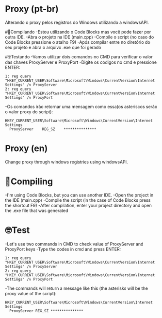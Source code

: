 # Proxy (pt-br)
  Alterando o proxy pelos registros do Windows utilizando a windowsAPI.

#🔨Compilando
  -Estou utilizando o Code Blocks mas você pode fazer por outra IDE.
  -Abra o projeto na IDE (main.cpp)
  -Compile o script (no caso do Code Blocks pressione o atalho F9)
  -Após compilar entre no diretório do seu projeto e abra o arquivo .exe que foi gerado

#🤓Testando
  -Vamos utilizar dois comandos no CMD para verificar o valor das chaves ProxyServer e ProxyPort
  -Digite os codigos no cmd e pressione ENTER:
  
    1: reg query "HKEY_CURRENT_USER\Software\Microsoft\Windows\CurrentVersion\Internet Settings" /v ProxyServer
    2: reg query "HKEY_CURRENT_USER\Software\Microsoft\Windows\CurrentVersion\Internet Settings" /v ProxyPort
    
  -Os comandos irão retornar uma mensagem como essa(os asteriscos serão o valor proxy do script): 
  
    HKEY_CURRENT_USER\Software\Microsoft\Windows\CurrentVersion\Internet Settings
      ProxyServer    REG_SZ    ***************
      
  # Proxy (en)
  Change proxy through windows registries using windowsAPI.

# 🔨Compiling
  -I'm using Code Blocks, but you can use another IDE.
  -Open the project in the IDE (main.cpp)
  -Compile the script (in the case of Code Blocks press the shortcut F9)
  -After compilation, enter your project directory and open the .exe file that was generated

# 🤓Test
  -Let's use two commands in CMD to check value of ProxyServer and ProxyPort keys
  -Type the codes in cmd and press ENTER:
  
    1: reg query "HKEY_CURRENT_USER\Software\Microsoft\Windows\CurrentVersion\Internet Settings" /v ProxyServer
    2: reg query "HKEY_CURRENT_USER\Software\Microsoft\Windows\CurrentVersion\Internet Settings" /v ProxyPort
    
  -The commands will return a message like this (the asterisks will be the proxy value of the script):
  
    HKEY_CURRENT_USER\Software\Microsoft\Windows\CurrentVersion\Internet Settings
      ProxyServer REG_SZ ***************

